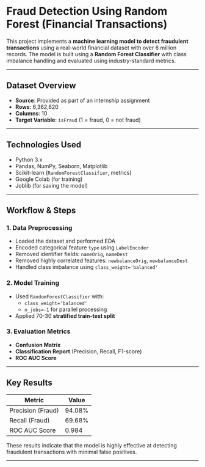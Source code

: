 #  Fraud Detection Using Random Forest (Financial Transactions)

This project implements a **machine learning model to detect fraudulent transactions** using a real-world financial dataset with over 6 million records. The model is built using a **Random Forest Classifier** with class imbalance handling and evaluated using industry-standard metrics.

---

##  Dataset Overview

- **Source**: Provided as part of an internship assignment
- **Rows**: 6,362,620
- **Columns**: 10
- **Target Variable**: `isFraud` (1 = fraud, 0 = not fraud)

---

##  Technologies Used

- Python 3.x
- Pandas, NumPy, Seaborn, Matplotlib
- Scikit-learn (`RandomForestClassifier`, metrics)
- Google Colab (for training)
- Joblib (for saving the model)

---

##  Workflow & Steps

### 1.  Data Preprocessing
- Loaded the dataset and performed EDA
- Encoded categorical feature `type` using `LabelEncoder`
- Removed identifier fields: `nameOrig`, `nameDest`
- Removed highly correlated features: `newbalanceOrig`, `newbalanceDest`
- Handled class imbalance using `class_weight='balanced'`

### 2.  Model Training
- Used `RandomForestClassifier` with:
  - `class_weight='balanced'`
  - `n_jobs=-1` for parallel processing
- Applied 70-30 **stratified train-test split**

### 3.  Evaluation Metrics
- **Confusion Matrix**
- **Classification Report** (Precision, Recall, F1-score)
- **ROC AUC Score**

---

##  Key Results

| Metric              | Value        |
|---------------------|--------------|
| Precision (Fraud)   | 94.08%       |
| Recall (Fraud)      | 69.68%       |
| ROC AUC Score       | 0.984        |

These results indicate that the model is highly effective at detecting fraudulent transactions with minimal false positives.

---

